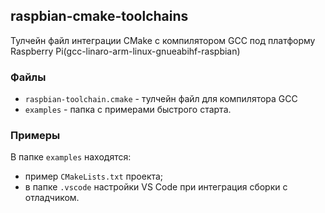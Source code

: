 ## raspbian-cmake-toolchains
Тулчейн файл интеграции CMake с компилятором GCC под платформу Raspberry Pi(gcc-linaro-arm-linux-gnueabihf-raspbian)

### Файлы
* `raspbian-toolchain.cmake` - тулчейн файл для компилятора GCC
* `examples` - папка с примерами быстрого старта.

### Примеры
В папке `examples` находятся:
* пример `CMakeLists.txt` проекта;
* в папке `.vscode` настройки VS Code при интеграция сборки с отладчиком.
